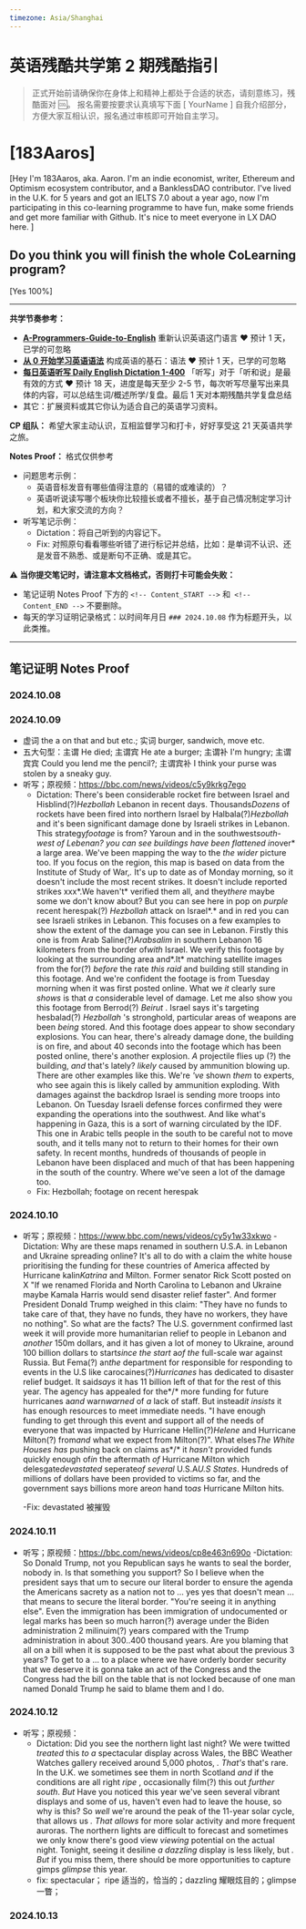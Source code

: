 ```yaml
---
timezone: Asia/Shanghai
---
```





# 英语残酷共学第 2 期残酷指引

> 正式开始前请确保你在身体上和精神上都处于合适的状态，请刻意练习，残酷面对 🆒。 报名需要按要求认真填写下面 [ YourName ] 自我介绍部分，方便大家互相认识，报名通过审核即可开始自主学习。

# [183Aaros]

[Hey I'm 183Aaros, aka. Aaron. I'm an indie economist, writer, Ethereum and Optimism ecosystem contributor, and a BanklessDAO contributor. 
I've lived in the U.K. for 5 years and got an IELTS 7.0 about a year ago, now I'm participating in this co-learning programme to have fun, make some friends and get more familiar with Github.
It's nice to meet everyone in LX DAO here.
]

## Do you think you will finish the whole CoLearning program?

[Yes 100%]

---

**共学节奏参考：**

- [**A-Programmers-Guide-to-English**](https://github.com/yujiangshui/A-Programmers-Guide-to-English) 重新认识英语这门语言 ❤️ 预计 1 天，已学的可忽略
- [**从 0 开始学习英语语法**](https://hzpt-inet-club.github.io/english-note/) 构成英语的基石：语法 ❤️ 预计 1 天，已学的可忽略
- [**每日英语听写 Daily English Dictation 1-400**](https://www.bilibili.com/video/BV1U7411a7xG?p=3&vd_source=bc0666711d2280c24d54945ab9c11146) 「听写」对于「听和说」是最有效的方式 ❤️ 预计 18 天，进度是每天至少 2-5 节，每次听写尽量写出来具体的内容，可以总结生词/概述所学/复盘。最后 1 天对本期残酷共学复盘总结
- 其它：扩展资料或其它你认为适合自己的英语学习资料。

**CP 组队：**  希望大家主动认识，互相监督学习和打卡，好好享受这 21 天英语共学之旅。

**Notes Proof：** 格式仅供参考

- 问题思考示例：
  - 英语音标发音有哪些值得注意的（易错的或难读的）？
  - 英语听说读写哪个板块你比较擅长或者不擅长，基于自己情况制定学习计划，和大家交流的方向？
- 听写笔记示例：
  - Dictation：将自己听到的内容记下。
  - Fix: 对照原句看看哪些听错了进行标记并总结，比如：是单词不认识、还是发音不熟悉、或是断句不正确、或是其它。

⚠️ **当你提交笔记时，请注意本文档格式，否则打卡可能会失败：**

- 笔记证明 Notes Proof 下方的 `<!-- Content_START -->` 和` <!-- Content_END -->` 不要删除。
- 每天的学习证明记录格式：以时间年月日 `### 2024.10.08` 作为标题开头，以此类推。

---

## 笔记证明 Notes Proof

<!-- Content_START --> 

### 2024.10.08


### 2024.10.09
- 虚词 the a on that and but etc.; 实词 burger, sandwich, move etc.
- 五大句型：主谓 He died; 主谓宾 He ate a burger; 主谓补 I'm hungry; 主谓宾宾 Could you lend me the pencil?; 主谓宾补 I think your purse was stolen by a sneaky guy.
- 听写；原视频：https://bbc.com/news/videos/c5y9krkg7ego
  - Dictation: There's been considerable rocket fire between Israel and Hisblind(?)*Hezbollah* Lebanon in recent days. Thousands*Dozens* of rockets have been fired into northern Israel by Halbala(?)*Hezbollah* and it's been significant damage done by Israeli strikes in Lebanon. This strategy*footage* is from? Yaroun and in the southwest*south-west *of* Lebenan? you can see buildings have been flattened in*over* a large area. 
    We've been mapping the way to the *the wider* picture too. If you focus on the region, this map is based on data from the Institute of Study of War,*.* It's up to date as of Monday morning,
    so it doesn't include the most recent strikes. It doesn't include reported strikes  xxx*.We haven't* verified them all, and they*there* maybe some we don't know about? But you can see here in pop on *purple* recent herespak(?) *Hezbollah*
    attack on Israel*.* and in red you can see Israeli strikes in Lebanon. This focuses on a few examples to show the extent of the damage you can see in Lebanon. 
    Firstly this one is from Arab Saline(?)*Arabsalim* in southern Lebanon 16 kilometers from the border of*with* Israel. We verify this footage by looking at the surrounding area and*.It* matching satellite images from 
    the for(?) *before* the rate *this raid* and building still standing in this footage. And we're confident the footage is from Tuesday morning when it was first posted online. What we *it* clearly sure *shows* is that *a* considerable level of damage.
    Let me also show you this footage from Berrod(?) *Beirut* . Israel says it's targeting hesbalad(?) *Hezbollah* 's stronghold, particular areas of weapons are been *being* stored. And this footage does appear to show secondary explosions.
    You can hear, there's already damage done, the building is on fire, and about 40 seconds into the footage which has been posted online, there's another explosion. *A* projectile flies up (?) the building, *and* that's
    lately? *likely* caused by ammunition blowing up. There are other examples like this. We're *'ve* shown *them* to experts, who see again this is likely called by ammunition exploding. With damages against the backdrop
    Israel is sending more troops into Lebanon. On Tuesday Israeli defense forces confirmed they were expanding the operations into the southwest. And like what's happening in Gaza, this is a sort of warning
    circulated by the IDF. This one in Arabic tells people in the south to be careful not to move south, and it tells many not to return to their homes for their own safety. 
    In recent months, hundreds of thousands of people in Lebanon have been displaced and much of that has been happening in the south of the country. Where we've seen a lot of the damage too.
  - Fix: Hezbollah; footage on recent herespak


### 2024.10.10
- 听写；原视频：https://www.bbc.com/news/videos/cy5y1w33xkwo
  -Dictation: Why are these maps renamed in southern U.S.A. in Lebanon and Ukraine spreading online? It's all to do with a claim the white house prioritising the funding for these countries of America affected by Hurricane kalin*Katrina* and Milton. Former senator Rick Scott posted on X "If we renamed Florida and North Carolina to Lebanon and Ukraine maybe Kamala Harris would send disaster relief faster". And former President Donald Trump weighed in this claim: "They have no funds to take care of that, they have no funds, they have no workers, they have no nothing". So what are the facts? The U.S. government confirmed last week it will provide more humanitarian relief to people in Lebanon and *another* 150m dollars, and it has given a lot of money to Ukraine, around 100 billion dollars to start*since the start* a*of the* full-scale war against Russia. But Fema(?) an*the* department for responsible for responding to events in the U.S like carocaines(?)*Hurricanes* has dedicated to disaster relief budget. It said*says* it has 11 billion left of that for the rest of this year. The agency has appealed for the*/* more funding for future hurricanes a*and* warn*warned* of *a* lack of staff. But instead*it insists* it has enough resources to meet immediate needs. "I have enough funding to get through this event and support all of the needs of everyone that was impacted by Hurricane Hellin(?)*Helene* and Hurricane Milton(?) from*and* what we expect from Milton(?)". What elses*The White Houses has* pushing back on claims as*/* it *hasn't* provided funds quickly enough of*in* the aftermath *of* Hurricane Milton which delesgate*devastated*
  seperate*of several* U.S.A*U.S States*. Hundreds of millions of dollars have been provided to victims so far, and the government says billions more are*on* hand to*as* Hurricane Milton hits.
  
  -Fix: devastated 被摧毁

### 2024.10.11
- 听写；原视频：https://bbc.com/news/videos/cp8e463n690o
  -Dictation: So Donald Trump, not you Republican says he wants to seal the border, nobody in. Is that something you support? So I believe when the president says that um to secure our literal border to ensure the agenda the Americans sacrety as a nation not to ... yes yes that doesn't mean ... that means to secure the literal border. "You're seeing it in anything else". Even the immigration has been immigration of undocumented or legal marks has been so much harron(?) average under the Biden administration 2 milinuim(?) years compared with the Trump administration in about 300..400 thousand years. Are you blaming that all on a bill when it is supposed to be the past what about the previous 3 years? To get to a ... to a place where we have orderly border security that we deserve it is gonna take an act of the Congress and the Congress had the bill on the table that is not locked because of one man named Donald Trump he said to blame them and I do. 

### 2024.10.12
- 听写；原视频：
  - Dictation: Did you see the northern light last night? We were twitted *treated* this *to a* spectacular display across Wales, the BBC Weather Watches gallery received around 5,000 photos, *. That's* that's rare. In the U.K. we sometimes see them in north Scotland *and* if the conditions are all right *ripe* , occasionally film(?) this out *further south*. *But* Have you noticed this year we've seen several vibrant displays and some of us, haven't even had to leave the house, so why is this? So *well* we're around the peak of the 11-year solar cycle, that allows us *. That allows* for more solar activity and more frequent auroras. The northern lights are difficult to forecast and sometimes we only know there's good view *viewing* potential on the actual night. Tonight, seeing it desiline *a dazzling* display is less likely, but *. But* if you miss them, there should be more opportunities to capture gimps *glimpse* this year. 
  - fix: spectacular； ripe 适当的，恰当的；dazzling 耀眼炫目的；glimpse 一瞥；

### 2024.10.13




<!-- Content_END -->
